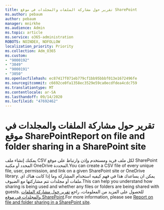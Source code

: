 ```yaml
---
title: تقرير حول مشاركة الملفات والمجلدات في موقع SharePoint
ms.author: pebaum
author: pebaum
manager: mnirkhe
ms.audience: Admin
ms.topic: article
ms.service: o365-administration
ROBOTS: NOINDEX, NOFOLLOW
localization_priority: Priority
ms.collection: Adm_O365
ms.custom:
- "9000192"
- "3049"
- "9000191"
- "3050"
ms.openlocfilehash: ec87417f071eb779cf1bb95bbbf013e1672496fe
ms.sourcegitcommit: c6692ce0fa1358ec3529e59ca0ecdfdea4cdc759
ms.translationtype: MT
ms.contentlocale: ar-SA
ms.lasthandoff: 09/14/2020
ms.locfileid: "47692462"
---
```

# <a name="report-on-file-and-folder-sharing-in-a-sharepoint-site"></a><span data-ttu-id="8121d-102">تقرير حول مشاركة الملفات والمجلدات في موقع SharePoint</span><span class="sxs-lookup"><span data-stu-id="8121d-102">Report on file and folder sharing in a SharePoint site</span></span>

<span data-ttu-id="8121d-103">يمكنك إنشاء ملف CSV لكل ملف فريد ومستخدم وإذن وارتباط على موقع SharePoint المحدد أو مكتبة OneDrive المحددة.</span><span class="sxs-lookup"><span data-stu-id="8121d-103">You can create a CSV file of every unique file, user, permission, and link on a given SharePoint site or OneDrive library.</span></span> <span data-ttu-id="8121d-104">يمكن ان يساعدك هذا في فهم كيفيه استخدام المشاركة وما إذا كانت هناك اي ملفات أو مجلدات تتم مشاركتها مع الضيوف.</span><span class="sxs-lookup"><span data-stu-id="8121d-104">This can help you understand how sharing is being used and whether any files or folders are being shared with guests.</span></span> <span data-ttu-id="8121d-105">للحصول على المزيد من المعلومات، راجع [تقرير حول مشاركة الملفات والمجلدات في موقع SharePoint](https://docs.microsoft.com/sharepoint/sharing-reports).</span><span class="sxs-lookup"><span data-stu-id="8121d-105">For more information, please see [Report on file and folder sharing in a SharePoint site](https://docs.microsoft.com/sharepoint/sharing-reports).</span></span>
